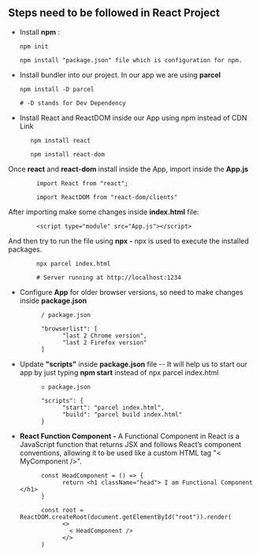 ## Steps need to be followed in React Project

- Install **npm** :

      npm init

      npm install "package.json" file which is configuration for npm.

- Install bundler into our project. In our app we are using **parcel**

      npm install -D parcel

      # -D stands for Dev Dependency

- Install React and ReactDOM inside our App using npm instead of CDN Link

         npm install react

         npm install react-dom

Once **react** and **react-dom** install inside the App, import inside the **App.js**

            import React from "react";

            import ReactDOM from "react-dom/clients"

After importing make some changes inside **index.html** file:

            <script type="module" src="App.js"></script>

And then try to run the file using **npx -** npx is used to execute the installed packages.

            npx parcel index.html

            # Server running at http://localhost:1234

- Configure **App** for older browser versions, so need to make changes inside **package.json**

            / package.json

            "browserlist": [
                  "last 2 Chrome version",
                  "last 2 Firefox version"
            ]

- Update **"scripts"** inside **package.json** file -- It will help us to start our app by just typing **npm start** instead of npx parcel index.html

            ◽ package.json

            "scripts": {
                  "start": "parcel index.html",
                  "build": "parcel build index.html"
            }

- **React Function Component -** A Functional Component in React is a JavaScript function that returns JSX and follows React’s component conventions, allowing it to be used like a custom HTML tag "< MyComponent />".

            const HeadComponent = () => {
                  return <h1 className="head"> I am Functional Component </h1>
            }

            const root = ReactDOM.createRoot(document.getElementById("root")).render(
                  <>
                    < HeadComponent />
                  </>
            )
